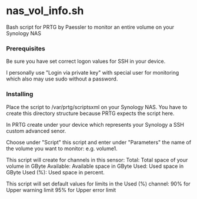 # nas_vol_info.sh

Bash script for PRTG by Paessler to monitor an entire volume on your Synology NAS

### Prerequisites

Be sure you have set correct logon values for SSH in your device.

I personally use "Login via private key" with special user for monitoring which also may use sudo without a password.

### Installing

Place the script to /var/prtg/scriptsxml on your Synology NAS. You have to create this directory structure because PRTG expects the script here.

In PRTG create under your device which represents your Synology a SSH custom advanced senor.

Choose under "Script" this script and enter under "Parameters" the name of the volume you want to monitor: e.g. volume1.

This script will create for channels in this sensor:
Total: Total space of your volume in GByte
Available: Available space in GByte
Used: Used space in GByte
Used (%): Used space in percent.

This script will set default values for limits in the Used (%) channel:
90% for Upper warning limit
95% for Upper error limit
